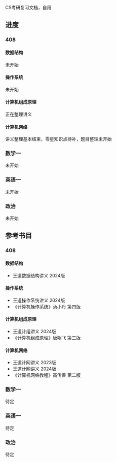 CS考研复习文档，自用

## 进度

### 408

#### 数据结构

未开始

#### 操作系统

未开始

#### 计算机组成原理

正在整理讲义

#### 计算机网络

讲义整理基本结束，零星知识点待补，题目整理未开始

### 数学一

未开始

### 英语一

未开始

### 政治

未开始

## 参考书目

### 408

#### 数据结构

- 王道数据结构讲义 2024版

#### 操作系统

- 王道操作系统讲义 2024版
- 《计算机操作系统》汤小丹 第四版

#### 计算机组成原理

- 王道计组讲义 2024版
- 《计算机组成原理》唐朔飞 第三版

#### 计算机网络

- 王道计网讲义 2023版
- 王道计网讲义 2024版
- 《计算机网络教程》高传善 第二版

### 数学一

待定

### 英语一

待定

### 政治

待定